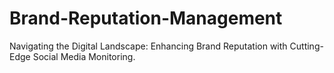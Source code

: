 # Brand-Reputation-Management
Navigating the Digital Landscape: Enhancing Brand Reputation with Cutting-Edge Social Media Monitoring.
